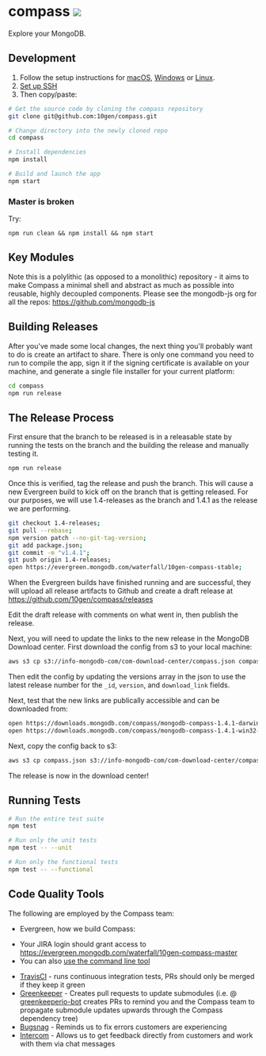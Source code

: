 # compass [![][travis_img]][travis_url]

Explore your MongoDB.

## Development

1. Follow the setup instructions for [macOS][setup-mac-os], [Windows][setup-windows] or [Linux][setup-linux].
1. [Set up SSH](https://help.github.com/articles/which-remote-url-should-i-use/#cloning-with-ssh-urls)
1. Then copy/paste:

```bash
# Get the source code by cloning the compass repository
git clone git@github.com:10gen/compass.git

# Change directory into the newly cloned repo
cd compass

# Install dependencies
npm install

# Build and launch the app
npm start
```

### Master is broken

Try:

```
npm run clean && npm install && npm start
```

## Key Modules

Note this is a polylithic (as opposed to a monolithic) repository - it aims to make Compass
a minimal shell and abstract as much as possible into reusable, highly decoupled components.
Please see the mongodb-js org for all the repos: https://github.com/mongodb-js

## Building Releases

After you've made some local changes, the next thing you'll probably want to do
is create an artifact to share. There is only one command you need to run to compile the app,
sign it if the signing certificate is available on your machine, and generate a single file
installer for your current platform:

```bash
cd compass
npm run release
```

## The Release Process

First ensure that the branch to be released is in a releasable state by running the tests
on the branch and the building the release and manually testing it.

```bash
npm run release
```

Once this is verified, tag the release and push the branch. This will cause a new Evergreen
build to kick off on the branch that is getting released. For our purposes, we will use
1.4-releases as the branch and 1.4.1 as the release we are performing.

```bash
git checkout 1.4-releases;
git pull --rebase;
npm version patch --no-git-tag-version;
git add package.json;
git commit -m "v1.4.1";
git push origin 1.4-releases;
open https://evergreen.mongodb.com/waterfall/10gen-compass-stable;
```

When the Evergreen builds have finished running and are successful, they will upload all
release artifacts to Github and create a draft release at https://github.com/10gen/compass/releases

Edit the draft release with comments on what went in, then publish the release.

Next, you will need to update the links to the new release in the MongoDB Download center.
First download the config from s3 to your local machine:

```bash
aws s3 cp s3://info-mongodb-com/com-download-center/compass.json compass.json
```

Then edit the config by updating the versions array in the json to use the latest release number
for the `_id`, `version`, and `download_link` fields.

Next, test that the new links are publically accessible and can be downloaded from:

```bash
open https://downloads.mongodb.com/compass/mongodb-compass-1.4.1-darwin-x64.dmg
open https://downloads.mongodb.com/compass/mongodb-compass-1.4.1-win32-x64.exe
```

Next, copy the config back to s3:

```bash
aws s3 cp compass.json s3://info-mongodb-com/com-download-center/compass.json
```

The release is now in the download center!

## Running Tests

```bash
# Run the entire test suite
npm test

# Run only the unit tests
npm test -- --unit

# Run only the functional tests
npm test -- --functional
```

## Code Quality Tools

The following are employed by the Compass team:

* Evergreen, how we build Compass:
 - Your JIRA login should grant access to https://evergreen.mongodb.com/waterfall/10gen-compass-master
 - You can also [use the command line tool](https://github.com/evergreen-ci/evergreen/wiki/Using-the-command-line-tool)
* [TravisCI](https://travis-ci.com/10gen/compass) - runs continuous integration tests, PRs should only be merged if they keep it green
* [Greenkeeper](https://greenkeeper.io/) - Creates pull requests to update submodules (i.e. @ [greenkeeperio-bot](https://github.com/greenkeeperio-bot) creates PRs to remind you and the Compass team to propagate submodule updates upwards through the Compass dependency tree)
* [Bugsnag](https://app.bugsnag.com/mongodb/mongodb-compass/) - Reminds us to fix errors customers are experiencing
* [Intercom](https://app.intercom.io/a/apps/p57suhg7/) - Allows us to get feedback directly from customers and work with them via chat messages

[setup-mac-os]: https://github.com/mongodb-js/mongodb-js/blob/master/docs/setup.md#mac-os-setup
[setup-windows]: https://github.com/mongodb-js/mongodb-js/blob/master/docs/setup.md#windows-setup
[setup-linux]: https://github.com/mongodb-js/mongodb-js/blob/master/docs/setup.md#linux-setup
[travis_img]: https://magnum.travis-ci.com/10gen/compass.svg?token=q2zsnxCbboarF6KYRYxM&branch=master
[travis_url]: https://magnum.travis-ci.com/10gen/compass
